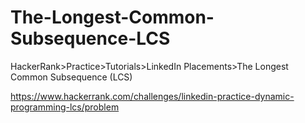
# The-Longest-Common-Subsequence-LCS

HackerRank>Practice>Tutorials>LinkedIn Placements>The Longest Common Subsequence (LCS)

https://www.hackerrank.com/challenges/linkedin-practice-dynamic-programming-lcs/problem
